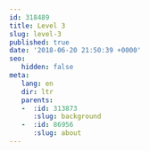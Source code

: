 ```yaml
---
id: 318489
title: Level 3
slug: level-3
published: true
date: '2018-06-20 21:50:39 +0000'
seo:
   hidden: false
meta:
   lang: en
   dir: ltr
   parents:
   -  :id: 313873
      :slug: background
   -  :id: 86956
      :slug: about
---
```


